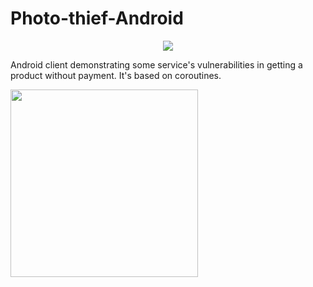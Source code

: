 # Photo-thief-Android
<p align="center"><img src="https://raw.githubusercontent.com/russdreamer/Photo-thief-Android/master/app/src/main/res/mipmap-xxxhdpi/ic_launcher_round.png"></p>

Android client demonstrating some service's vulnerabilities in getting a product without payment. It's based on coroutines.

<img src="https://pp.userapi.com/c849328/v849328068/1dd44f/mHoB6JUJb6o.jpg" width="300">
